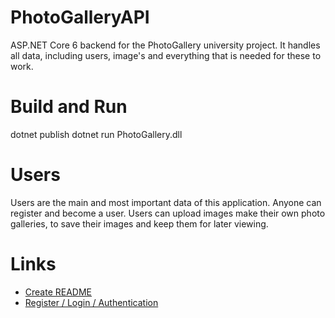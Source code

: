 # PhotoGalleryAPI
ASP.NET Core 6 backend for the PhotoGallery university project. It handles all data, including users, image's and everything that is needed for these to work.

# Build and Run
dotnet publish
dotnet run PhotoGallery.dll

# Users
Users are the main and most important data of this application. Anyone can register and become a user. Users can upload images make their own photo galleries, to save their images and keep them for later viewing.

# Links
- [Create README](https://docs.microsoft.com/en-us/azure/devops/repos/git/create-a-readme?view=azure-devops)
- [Register / Login / Authentication](https://www.youtube.com/watch?v=v7q3pEK1EA0)
